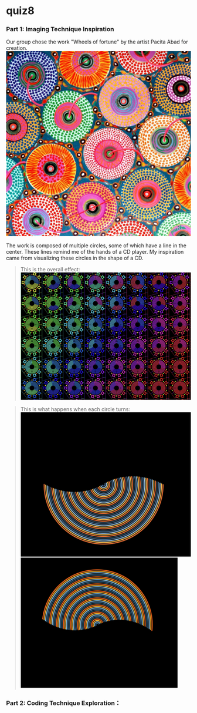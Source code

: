 # quiz8
### Part 1: Imaging Technique Inspiration
Our group chose the work "Wheels of fortune" by the artist Pacita Abad for creation.
![An image of the wheel](assets/Wheels.jpg)

The work is composed of multiple circles, some of which have a line in the center. These lines remind me of the hands of a CD player. My inspiration came from visualizing these circles in the shape of a CD.

>This is the overall effect:
![An image of the overall effect](assets/image3.png)

>This is what happens when each circle turns:
![An image of the overall effect](assets/image2.png)
![An image of the overall effect](assets/image1.png)


### Part 2: Coding Technique Exploration：
